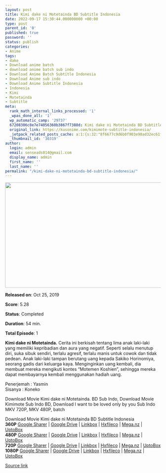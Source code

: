 ```yaml
---
layout: post
title: Kimi dake ni Motetainda BD Subtitle Indonesia
date: 2022-09-17 15:30:44.000000000 +00:00
type: post
parent_id: '0'
published: true
password: ''
status: publish
categories:
- Anime
tags:
- dake
- Download anime batch
- download anime batch sub indo
- Download Anime Batch Subtitle Indonesia
- Download Anime sub indo
- Download Anime Subtitle Indonesia
- Indonesia
- Kimi
- Motetainda
- Subtitle
meta:
  rank_math_internal_links_processed: '1'
  _wpas_done_all: '1'
  wp_automatic_camp: '29737'
  67208306c8e7e74056360b3867f7388d: Kimi dake ni Motetainda BD Subtitle Indonesia
  original_link: https://kusonime.com/kimimote-subtitle-indonesia/
  _jetpack_related_posts_cache: a:1:{s:32:"8f6677c9d6b0f903e98ad32ec61f8deb";a:2:{s:7:"expires";i:1663471863;s:7:"payload";a:3:{i:0;a:1:{s:2:"id";i:27953;}i:1;a:1:{s:2:"id";i:27825;}i:2;a:1:{s:2:"id";i:27951;}}}}
  _thumbnail_id: '30319'
author:
  login: admin
  email: senseads014@gmail.com
  display_name: admin
  first_name: ''
  last_name: ''
permalink: "/kimi-dake-ni-motetainda-bd-subtitle-indonesia/"
---
```

<p><img width="531" height="340" src="{{ site.baseurl }}/assets/2022/09/Kimi-dake-ni-Motetainda.-531x340.jpg" class="attachment-thumb-large size-thumb-large wp-post-image" alt="" loading="lazy" title="Kimi dake ni Motetainda BD Subtitle Indonesia" srcset="https://kusonime.com/wp-content/uploads/2022/09/Kimi-dake-ni-Motetainda.-531x340.jpg 531w, https://kusonime.com/wp-content/uploads/2022/09/Kimi-dake-ni-Motetainda.-300x192.jpg 300w, https://kusonime.com/wp-content/uploads/2022/09/Kimi-dake-ni-Motetainda.-768x492.jpg 768w, https://kusonime.com/wp-content/uploads/2022/09/Kimi-dake-ni-Motetainda.-520x333.jpg 520w, https://kusonime.com/wp-content/uploads/2022/09/Kimi-dake-ni-Motetainda..jpg 1000w" sizes="(max-width: 531px) 100vw, 531px" />
<p><b>Released on</b>: Oct 25, 2019</p>
<p>
<p><b>Score</b>: 5.28</p>
<p>
<p><b>Status</b>: Completed</p>
<p>
<p><b>Duration</b>: 54 min.</p>
<p>
<p><b>Total Episode</b>: 1</p>
<p>
<p><strong>Kimi dake ni Motetainda.</strong> Cerita ini berkisah tentang lima anak laki-laki yang memiliki kepribadian dan aura yang negatif. Seperti selalu menutup diri, suka sibuk sendiri, terlalu agresif, terlalu manis untuk cowok dan tidak pedean. Anak laki-laki tampan berutang uang kepada Sakiko Horinomiya, seorang gadis dari keluarga kaya. Menginginkan uang kembali, dia membuat mereka mengikuti kontes “Motemen Koshien”, sehingga mereka dapat membayarnya kembali menggunakan hadiah uang.</p>
<p>
<p>Penerjemah : Yasmin<br /> Sisanya : Koneko</p>
<p>
<p>Download Movie Kimi dake ni Motetainda. BD Sub Indo, Download Movie Kimimote Sub Indo BD, Download I want to be loved only by you Sub Indo MKV 720P, MKV 480P, batch</p>
<p>
<div class="smokeddl">
<div class="smokettl">Download Movie Kimi dake ni Motetainda BD Subtitle Indonesia</div>
<div class="smokeurl"><strong>360P</strong> <a href="https://acefile.co/f/82832256/kusonime-kimi-dake-ni-motetainda-bd-360p-mp4" target="_blank" rel="noopener noreferrer">Google Sharer</a> | <a href="https://drive.google.com/file/d/17C-0UhXBoLAGlonjIpn1ezh_Woc5vM_Y/view?usp=sharing" target="_blank" rel="noopener">Google Drive</a> | <a href="https://lbx.to/f/uxpXvlk" target="_blank" rel="noopener">Linkbox</a> | <a href="https://hxfile.co/naqtpeuo10xf" target="_blank" rel="noopener">Hxfileco</a> | <a href="https://mega.nz/file/Ju4DVYDJ#aid4j2D7DYN8o_6lhh-QE7bhi-tQ8BirKqF8vU_G65M" target="_blank" rel="noopener">Mega.nz</a> | <a href="https://uptobox.com/jxwthlafxsa3" target="_blank" rel="noopener">UptoBox</a></div>
<div class="smokeurl"><strong>480P</strong> <a href="https://acefile.co/f/82832259/kusonime-kimi-dake-ni-motetainda-bd-480p-mkv" target="_blank" rel="noopener noreferrer">Google Sharer</a> | <a href="https://drive.google.com/uc?export=download&amp;id=1IgPWkpeZciHj0CSJ8od5PcKXcpZVRK0i" target="_blank" rel="noopener">Google Drive</a> | <a href="https://lbx.to/f/i34K0yC" target="_blank" rel="noopener">Linkbox</a> | <a href="https://hxfile.co/0s7e5j6mbslv" target="_blank" rel="noopener">Hxfileco</a> | <a href="https://mega.nz/file/IjBDSLBY#CTX4v6_B0FjGYzNfptk6EWzh_GJMPl0KMfpwglE6vKw" target="_blank" rel="noopener">Mega.nz</a> | <a href="https://uptobox.com/ca5e6ns7w8wt" target="_blank" rel="noopener">UptoBox</a></div>
<div class="smokeurl"><strong>720P</strong> <a href="https://acefile.co/f/82832261/kusonime-kimi-dake-ni-motetainda-bd-720p-mkv" target="_blank" rel="noopener noreferrer">Google Sharer</a> | <a href="https://drive.google.com/uc?export=download&amp;id=10amhJMYSEkpwbQMP5aojUTPSxdflXY0L" target="_blank" rel="noopener">Google Drive</a> | <a href="https://lbx.to/f/SVa4olR" target="_blank" rel="noopener">Linkbox</a> | <a href="https://hxfile.co/pnau97oxm8ve" target="_blank" rel="noopener">Hxfileco</a> | <a href="https://mega.nz/file/MuISQBjZ#-cmA8q-vcEG5W8uqX8cBGfWBWhgZLwdCY1svedlxG68" target="_blank" rel="noopener">Mega.nz</a> | <a href="https://uptobox.com/qt0m8wxnr37q" target="_blank" rel="noopener">UptoBox</a></div>
<div class="smokeurl"><strong>1080P</strong> <a href="https://acefile.co/f/82832263/kusonime-kimi-dake-ni-motetainda-bd-1080p-mkv" target="_blank" rel="noopener noreferrer">Google Sharer</a> | <a href="https://drive.google.com/uc?export=download&amp;id=1-maY6MR9O-qcUqIUfpXx5FNCQ7gCUcyz" target="_blank" rel="noopener">Google Drive</a> | <a href="https://lbx.to/f/lRyJawC" target="_blank" rel="noopener">Linkbox</a> | <a href="https://hxfile.co/us07ml6nr091" target="_blank" rel="noopener">Hxfileco</a> | <a href="https://mega.nz/file/h6YkyR5L#h77xCssKH8TecgMu9rUL6HrnuN-YUhTnFRwb8-ZWseY" target="_blank" rel="noopener">Mega.nz</a> | <a href="https://uptobox.com/3ib32jg1e0hc" target="_blank" rel="noopener">UptoBox</a></div>
</div>
<p><a href="https://kusonime.com/kimimote-subtitle-indonesia/">Source link </a></p>
